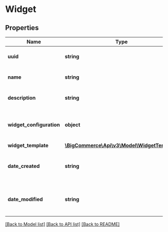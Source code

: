 # Widget

## Properties
Name | Type | Description | Notes
------------ | ------------- | ------------- | -------------
**uuid** | **string** | The primary identifier. | [optional] 
**name** | **string** | The user-friendly name. | [optional] 
**description** | **string** | The user-friendly description. | [optional] 
**widget_configuration** | **object** | The JSON data that populates the template. | [optional] 
**widget_template** | [**\BigCommerce\Api\v3\Model\WidgetTemplate**](WidgetTemplate.md) |  | [optional] 
**date_created** | **string** | The date on which this object was initially created. | [optional] 
**date_modified** | **string** | The date on which this object was last updated. | [optional] 

[[Back to Model list]](../README.md#documentation-for-models) [[Back to API list]](../README.md#documentation-for-api-endpoints) [[Back to README]](../README.md)


